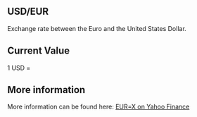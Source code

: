 ## USD/EUR

Exchange rate between the Euro and the United States Dollar.

## Current Value

1 USD = <Value topic="finance/stock-exchange/currency/USD/EUR" decimals="3" unit="EUR"/>

## More information

More information can be found here: [EUR=X on Yahoo Finance](https://finance.yahoo.com/quote/EUR=X/)
